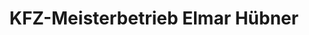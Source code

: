---
title: "KFZ-Meisterbetrieb Elmar Hübner"
url: /warstein/kfz-meisterbetrieb-elmar-huebner/
shop: Autowerkstatt
---